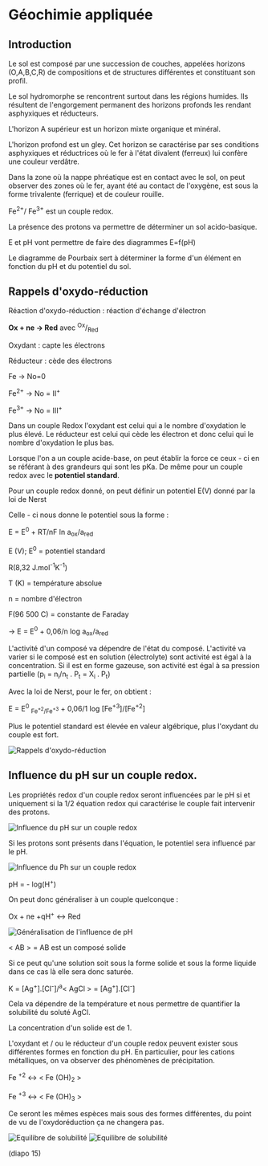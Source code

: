 # Géochimie appliquée

## Introduction

Le sol est composé par une succession de couches, appelées horizons (O,A,B,C,R) de compositions et de structures différentes et constituant son profil.

Le sol hydromorphe se rencontrent surtout dans les régions humides. Ils résultent de l'engorgement permanent des horizons profonds les rendant asphyxiques et réducteurs.

L'horizon A supérieur est un horizon mixte organique et minéral.

L'horizon profond est un gley. Cet horizon se caractérise par ses conditions asphyxiques et réductrices où le fer à l'état divalent (ferreux) lui confère une couleur verdâtre.

Dans la zone où la nappe phréatique est en contact avec le sol, on peut observer des zones où le fer, ayant été au contact de l'oxygène, est sous la forme trivalente (ferrique) et de couleur rouille.

Fe<sup>2+</sup>/ Fe<sup>3+</sup> est un couple redox.

La présence des protons va permettre de déterminer un sol acido-basique. 

E et pH vont permettre de faire des diagrammes E=f(pH)

Le diagramme de Pourbaix sert à déterminer la forme d'un élément en fonction du pH et du potentiel du sol.

## Rappels d'oxydo-réduction

Réaction d'oxydo-réduction : réaction d'échange d'électron

**Ox + ne -> Red** avec <sup>Ox</sup>/<sub>Red</sub>

Oxydant : capte les électrons

Réducteur : cède des électrons

Fe -> No=0

Fe<sup>2+</sup> -> No = II<sup>+</sup>

Fe<sup>3+</sup> -> No = III<sup>+</sup>

Dans un couple Redox l'oxydant est celui qui a le nombre d'oxydation le plus élevé. Le réducteur est celui qui cède les électron et donc celui qui le nombre d'oxydation le plus bas.

Lorsque l'on a un couple acide-base, on peut établir la force ce ceux - ci en se référant à des grandeurs qui sont les pKa. De même pour un couple redox avec le **potentiel standard**.


Pour un couple redox donné, on peut définir un potentiel E(V) donné par la loi de Nerst

Celle - ci nous donne le potentiel sous la forme :

E = E<sup>0</sup> + RT/nF ln a<sub>ox</sub>/a<sub>red</sub>

E (V); E<sup>0</sup> = potentiel standard 

R(8,32 J.mol<sup>-1</sup>K<sup>-1</sup>) 

T (K) = température absolue

n = nombre d'électron

F(96 500 C) = constante de Faraday

-> E = E<sup>0</sup> + 0,06/n log a<sub>ox</sub>/a<sub>red</sub>

L'activité d'un composé va dépendre de l'état du composé. L'activité va varier si le composé est en solution (électrolyte) sont activité est égal à la concentration. Si il est en forme gazeuse, son activité est égal à sa pression partielle (p<sub>i</sub> = n<sub>i</sub>/n<sub>t</sub> . P<sub>t</sub> = X<sub>i</sub> . P<sub>t</sub>)

Avec la loi de Nerst, pour le fer, on obtient :

E = E<sup>0</sup> <sub>Fe<sup>+2</sup>/Fe<sup>+3</sup></sub> + 0,06/1 log [Fe<sup>+3</sup>]/[Fe<sup>+2</sup>]

Plus le potentiel standard est élevée en valeur algébrique, plus l'oxydant du couple est fort.

![Rappels d'oxydo-réduction](Images/8.jpg)

## Influence du pH sur un couple redox.

Les propriétés redox d'un couple redox seront influencées par le pH si et uniquement si la 1/2 équation redox qui caractérise le couple fait intervenir des protons.

![Influence du pH sur un couple redox](Images/9.jpg)

Si les protons sont présents dans l'équation, le potentiel sera influencé par le pH.

![Influence du Ph sur un couple redox](Images/10.jpg)

pH = - log(H<sup>+</sup>)

On peut donc généraliser à  un couple quelconque : 

Ox + ne +qH<sup>+</sup> <-> Red

![Généralisation de l'influence de pH](Images/11.jpg)

< AB > = AB est un composé solide

Si ce peut qu'une solution soit sous la forme solide et sous la forme liquide dans ce cas là elle sera donc saturée.

K = [Ag<sup>+</sup>].[Cl<sup>-</sup>]/<sup>a</sup>< AgCl > = [Ag<sup>+</sup>].[Cl<sup>-</sup>]

Cela va dépendre de la température et nous permettre de quantifier la solubilité du soluté AgCl.

La concentration d'un solide est de 1.

L'oxydant et / ou le réducteur d'un couple redox peuvent exister sous différentes formes en fonction du pH. En particulier, pour les cations métalliques, on va observer des phénomènes de précipitation. 

Fe <sup>+2</sup> <-> < Fe (OH)<sub>2</sub> >

Fe <sup>+3</sup> <-> < Fe (OH)<sub>3</sub> >

Ce seront les mêmes espèces mais sous des formes différentes, du point de vu de l'oxydoréduction ça ne changera pas.

![Equilibre de solubilité](Images/13.jpg)
![Equilibre de solubilité](Images/14.jpg)

(diapo 15)